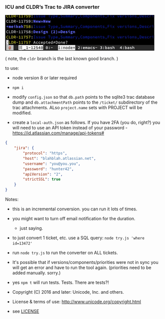 ### ICU and CLDR’s Trac to JIRA converter

![console output](trac2jira2.mov.gif)

( note, the `cldr` branch is the last known good branch. )


to use:
- node version 8 or later required
- `npm i`

- modify `config.json` so that `db.path` points to the sqlite3 trac database dump and `db.attachmentPath` points to the `/ticket/` subdirectory of the trac attachments.  ALso `project.name` sets with PROJECT will be modified.

- create a `local-auth.json` as follows. If you have 2FA (you do, right?) you will need to use an API token instead of your password - https://id.atlassian.com/manage/api-tokens#

```json
{
    "jira": {
        "protocol": "https",
        "host": "blahblah.atlassian.net",
        "username": "you@you.you",
        "password": "hunter42",
        "apiVersion": "2",
        "strictSSL": true
    }
}
```


Notes:

- this is an incremental conversion. you can run it lots of times.

- you might want to turn off email notification for the duration.
    - just saying.

- to just convert 1 ticket, etc. use a SQL query: `node try.js 'where id=13472'`

- run `node try.js` to run the converter on ALL tickets.

- It's possible that if versions/components/priorities were not in sync you will get an error and have to run the tool again.  (priorities need to be added manually. sorry.)

- yes `npm t` will run tests.  Tests. There are tests?!


- Copyright (C) 2016 and later: Unicode, Inc. and others.
- License & terms of use: http://www.unicode.org/copyright.html
- see [LICENSE](LICENSE)
